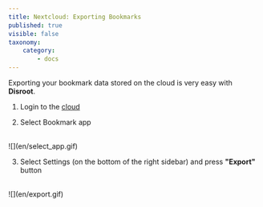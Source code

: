 ```yaml
---
title: Nextcloud: Exporting Bookmarks
published: true
visible: false
taxonomy:
    category:
        - docs
---
```


Exporting your bookmark data stored on the cloud is very easy with **Disroot**.

1. Login to the [cloud](https://cloud.disroot.org)

2. Select Bookmark app
<br>
![](en/select_app.gif)

3. Select Settings (on the bottom of the right sidebar) and press **"Export"** button
<br>
![](en/export.gif)
